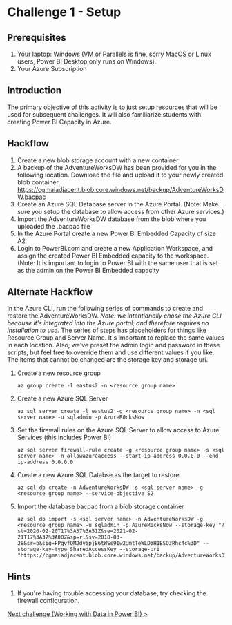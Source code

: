 # Challenge 1 - Setup

## Prerequisites

1. Your laptop: Windows (VM or Parallels is fine, sorry MacOS or Linux users, Power BI Desktop only runs on Windows).
1. Your Azure Subscription


## Introduction 

The primary objective of this activity is to just setup resources that will be used for subsequent challenges.  It will also familiarize students with creating Power BI Capacity in Azure.


## Hackflow

1. Create a new blob storage account with a new container 
1. A backup of the AdventureWorksDW has been provided for you in the following location.  Download the file and upload it to your newly created blob container.  https://cgmaiadjacent.blob.core.windows.net/backup/AdventureWorksDW.bacpac  
1. Create an Azure SQL Database server in the Azure Portal.  (Note:  Make sure you setup the database to allow access from other Azure services.)
1. Import the AdventureWorksDW database from the blob where you uploaded the .bacpac file
1.  In the Azure Portal create a new Power BI Embedded Capacity of size A2
1.  Login to PowerBI.com and create a new Application Workspace, and assign the created Power BI Embedded capacity to the workspace.  (Note:  It is important to login to Power BI with the same user that is set as the admin on the Power BI Embedded capacity

## Alternate Hackflow

In the Azure CLI, run the following series of commands to create and restore the AdventureWorksDW.  <em>Note:  we intentionally chose the Azure CLI because it's integrated into the Azure portal, and therefore requires no installation to use.</em>  The series of steps has placeholders for things like Resource Group and Server Name.  It's important to replace the same values in each location.  Also, we've preset the admin login and password in these scripts, but feel free to override them and use different values if you like.   The items that cannot be changed are the storage key and storage uri.

1. Create a new resource group
    ```
    az group create -l eastus2 -n <resource group name>
    ```
2. Create a new Azure SQL Server
    ```
    az sql server create -l eastus2 -g <resource group name> -n <sql server name> -u sqladmin -p AzureR0cksNow
    ```
3. Set the firewall rules on the Azure SQL Server to allow access to Azure Services (this includes Power BI)
    ```
    az sql server firewall-rule create -g <resource group name> -s <sql server name> -n allowazureaccess --start-ip-address 0.0.0.0 --end-ip-address 0.0.0.0
    ```
4. Create a new Azure SQL Databse as the target to restore
    ```
    az sql db create -n AdventureWorksDW -s <sql server name> -g <resource group name> --service-objective S2
    ```
5. Import the database bacpac from a blob storage container

    ```
    az sql db import -s <sql server name> -n AdventureWorksDW -g <resource group name> -u sqladmin -p AzureR0cksNow --storage-key "?st=2020-02-20T17%3A37%3A51Z&se=2021-02-21T17%3A37%3A00Z&sp=rl&sv=2018-03-28&sr=b&sig=FPqvfQMJdy5pjB6tWSs9Iw2UmtTeWLDzH1ESO3Rhc4c%3D" --storage-key-type SharedAccessKey --storage-uri "https://cgmaiadjacent.blob.core.windows.net/backup/AdventureWorksDW.bacpac"

    ```

## Hints

1. If you're having trouble accessing your database, try checking the firewall configuration.


[Next challenge (Working with Data in Power BI) >](./02-Dataflows.md)